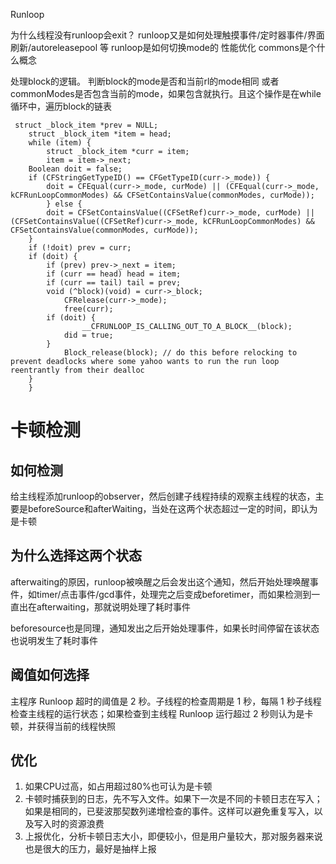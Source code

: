 Runloop

为什么线程没有runloop会exit？
runloop又是如何处理触摸事件/定时器事件/界面刷新/autoreleasepool 等
runloop是如何切换mode的
性能优化
commons是个什么概念

处理block的逻辑。
判断block的mode是否和当前rl的mode相同 或者 commonModes是否包含当前的mode，如果包含就执行。且这个操作是在while循环中，遍历block的链表  
```
 struct _block_item *prev = NULL;
    struct _block_item *item = head;
    while (item) {
        struct _block_item *curr = item;
        item = item->_next;
	Boolean doit = false;
	if (CFStringGetTypeID() == CFGetTypeID(curr->_mode)) {
	    doit = CFEqual(curr->_mode, curMode) || (CFEqual(curr->_mode, kCFRunLoopCommonModes) && CFSetContainsValue(commonModes, curMode));
        } else {
	    doit = CFSetContainsValue((CFSetRef)curr->_mode, curMode) || (CFSetContainsValue((CFSetRef)curr->_mode, kCFRunLoopCommonModes) && CFSetContainsValue(commonModes, curMode));
	}
	if (!doit) prev = curr;
	if (doit) {
	    if (prev) prev->_next = item;
	    if (curr == head) head = item;
	    if (curr == tail) tail = prev;
	    void (^block)(void) = curr->_block;
            CFRelease(curr->_mode);
            free(curr);
	    if (doit) {
                __CFRUNLOOP_IS_CALLING_OUT_TO_A_BLOCK__(block);
	        did = true;
	    }
            Block_release(block); // do this before relocking to prevent deadlocks where some yahoo wants to run the run loop reentrantly from their dealloc
	}
    }
```


# 卡顿检测
## 如何检测
给主线程添加runloop的observer，然后创建子线程持续的观察主线程的状态，主要是beforeSource和afterWaiting，当处在这两个状态超过一定的时间，即认为是卡顿
## 为什么选择这两个状态
afterwaiting的原因，runloop被唤醒之后会发出这个通知，然后开始处理唤醒事件，如timer/点击事件/gcd事件，处理完之后变成beforetimer，而如果检测到一直出在afterwaiting，那就说明处理了耗时事件

beforesource也是同理，通知发出之后开始处理事件，如果长时间停留在该状态也说明发生了耗时事件
## 阈值如何选择
主程序 Runloop 超时的阈值是 2 秒。子线程的检查周期是 1 秒，每隔 1 秒子线程检查主线程的运行状态；如果检查到主线程 Runloop 运行超过 2 秒则认为是卡顿，并获得当前的线程快照

## 优化
1. 如果CPU过高，如占用超过80%也可认为是卡顿
2. 卡顿时捕获到的日志，先不写入文件。如果下一次是不同的卡顿日志在写入；如果是相同的，已斐波那契数列递增检查的事件。这样可以避免重复写入，以及写入时的资源浪费
3. 上报优化，分析卡顿日志大小，即便较小，但是用户量较大，那对服务器来说也是很大的压力，最好是抽样上报